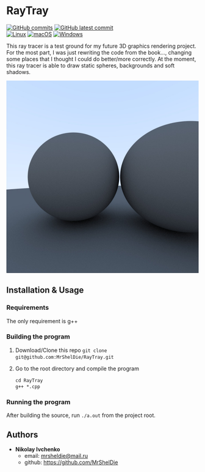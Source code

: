 

# RayTray
[![GitHub commits](https://badgen.net/github/commits/MrShelDie/minishell)](https://GitHub.com/MrShelDie/RayTray/commit/) [![GitHub latest commit](https://badgen.net/github/last-commit/MrShelDie/minishell)](https://GitHub.com/MrShelDie/RayTray/commit/)   
[![Linux](https://svgshare.com/i/Zhy.svg)](https://svgshare.com/i/Zhy.svg) [![macOS](https://svgshare.com/i/ZjP.svg)](https://svgshare.com/i/ZjP.svg) [![Windows](https://svgshare.com/i/ZhY.svg)](https://svgshare.com/i/ZhY.svg)

This ray tracer is a test ground for my future 3D graphics rendering project. For the most part, I was just rewriting the code from the book..., changing some places that I thought I could do better/more correctly.
At the moment, this ray tracer is able to draw static spheres, backgrounds and soft shadows.

<div align="center">
	<img width="700" src="https://github.com/MrShelDie/RayTray/blob/master/demo.png?raw=true"/>
</div>

## Installation & Usage

### Requirements
The only requirement is g++

### Building the program

1. Download/Clone this repo
        ```git clone git@github.com:MrShelDie/RayTray.git```
        
2. Go to the root directory and compile the program
	```
	cd RayTray
   g++ *.cpp
	```
### Running the program

After building the source, run `./a.out` from the project root.

## Authors

* **Nikolay Ivchenko** 
	* email:  [mrsheldie@mail.ru](mailto:mrsheldie@mail.ru)
	* github: https://github.com/MrShelDie


